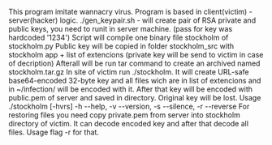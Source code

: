 This program imitate wannacry virus.
Program is based in client(victim) - server(hacker) logic.
./gen_keypair.sh - will create pair of RSA private and public keys, you need to runit in server machine. (pass for key was hardcoded '1234')
Script will compile one binary file stockholm of stockholm.py
Public key will be copied in folder stockholm_src with stockholm app + list of extencions (private key will be send to victim in case of decription)
Afterall will be run tar command to create an archived named stockholm.tar.gz
In site of victim run ./stockholm. It will create URL-safe base64-encoded 32-byte key and all files wich are in list of extencions and in ~/infection/ will be encoded with it.
After that key will be encoded with public.pem of server and saved in directory. Original key will be lost. 
Usage
./stockholm [-hvrs] -h --help, -v --version, -s --silence, -r --reverse
For restoring files you need copy private.pem from server into stockholm directory of victim. It can decode encoded key and after that decode all files. Usage flag -r for that.